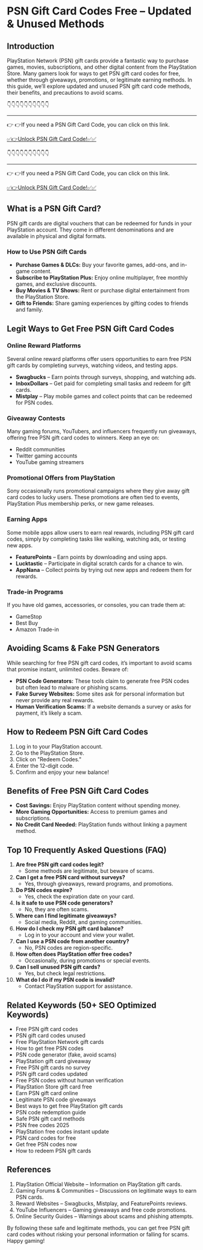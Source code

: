 # PSN Gift Card Codes Free – Updated & Unused Methods

## Introduction

PlayStation Network (PSN) gift cards provide a fantastic way to purchase games, movies, subscriptions, and other digital content from the PlayStation Store. Many gamers look for ways to get PSN gift card codes for free, whether through giveaways, promotions, or legitimate earning methods. In this guide, we’ll explore updated and unused PSN gift card code methods, their benefits, and precautions to avoid scams.

👇👇👇👇👇👇👇👇👇👇

---

👉 👉If you need a PSN Gift Card Code, you can click on this link.

[✅👉Unlock PSN Gift Card Code!✅✅ ](https://therewardgate.com/free-psn/)

👇👇👇👇👇👇👇👇👇👇

---

👉 👉If you need a PSN Gift Card Code, you can click on this link.

[✅👉Unlock PSN Gift Card Code!✅✅ ](https://therewardgate.com/free-psn/)


## What is a PSN Gift Card?

PSN gift cards are digital vouchers that can be redeemed for funds in your PlayStation account. They come in different denominations and are available in physical and digital formats.

### How to Use PSN Gift Cards

- **Purchase Games & DLCs:** Buy your favorite games, add-ons, and in-game content.
- **Subscribe to PlayStation Plus:** Enjoy online multiplayer, free monthly games, and exclusive discounts.
- **Buy Movies & TV Shows:** Rent or purchase digital entertainment from the PlayStation Store.
- **Gift to Friends:** Share gaming experiences by gifting codes to friends and family.

## Legit Ways to Get Free PSN Gift Card Codes

### Online Reward Platforms

Several online reward platforms offer users opportunities to earn free PSN gift cards by completing surveys, watching videos, and testing apps.

- **Swagbucks** – Earn points through surveys, shopping, and watching ads.
- **InboxDollars** – Get paid for completing small tasks and redeem for gift cards.
- **Mistplay** – Play mobile games and collect points that can be redeemed for PSN codes.

### Giveaway Contests

Many gaming forums, YouTubers, and influencers frequently run giveaways, offering free PSN gift card codes to winners. Keep an eye on:

- Reddit communities
- Twitter gaming accounts
- YouTube gaming streamers

### Promotional Offers from PlayStation

Sony occasionally runs promotional campaigns where they give away gift card codes to lucky users. These promotions are often tied to events, PlayStation Plus membership perks, or new game releases.

### Earning Apps

Some mobile apps allow users to earn real rewards, including PSN gift card codes, simply by completing tasks like walking, watching ads, or testing new apps.

- **FeaturePoints** – Earn points by downloading and using apps.
- **Lucktastic** – Participate in digital scratch cards for a chance to win.
- **AppNana** – Collect points by trying out new apps and redeem them for rewards.

### Trade-in Programs

If you have old games, accessories, or consoles, you can trade them at:

- GameStop
- Best Buy
- Amazon Trade-in

## Avoiding Scams & Fake PSN Generators

While searching for free PSN gift card codes, it’s important to avoid scams that promise instant, unlimited codes. Beware of:

- **PSN Code Generators:** These tools claim to generate free PSN codes but often lead to malware or phishing scams.
- **Fake Survey Websites:** Some sites ask for personal information but never provide any real rewards.
- **Human Verification Scams:** If a website demands a survey or asks for payment, it’s likely a scam.

## How to Redeem PSN Gift Card Codes

1. Log in to your PlayStation account.
2. Go to the PlayStation Store.
3. Click on "Redeem Codes."
4. Enter the 12-digit code.
5. Confirm and enjoy your new balance!

## Benefits of Free PSN Gift Card Codes

- **Cost Savings:** Enjoy PlayStation content without spending money.
- **More Gaming Opportunities:** Access to premium games and subscriptions.
- **No Credit Card Needed:** PlayStation funds without linking a payment method.

## Top 10 Frequently Asked Questions (FAQ)

1. **Are free PSN gift card codes legit?**
   - Some methods are legitimate, but beware of scams.
2. **Can I get a free PSN card without surveys?**
   - Yes, through giveaways, reward programs, and promotions.
3. **Do PSN codes expire?**
   - Yes, check the expiration date on your card.
4. **Is it safe to use PSN code generators?**
   - No, they are often scams.
5. **Where can I find legitimate giveaways?**
   - Social media, Reddit, and gaming communities.
6. **How do I check my PSN gift card balance?**
   - Log in to your account and view your wallet.
7. **Can I use a PSN code from another country?**
   - No, PSN codes are region-specific.
8. **How often does PlayStation offer free codes?**
   - Occasionally, during promotions or special events.
9. **Can I sell unused PSN gift cards?**
   - Yes, but check legal restrictions.
10. **What do I do if my PSN code is invalid?**
    - Contact PlayStation support for assistance.

## Related Keywords (50+ SEO Optimized Keywords)

- Free PSN gift card codes
- PSN gift card codes unused
- Free PlayStation Network gift cards
- How to get free PSN codes
- PSN code generator (fake, avoid scams)
- PlayStation gift card giveaway
- Free PSN gift cards no survey
- PSN gift card codes updated
- Free PSN codes without human verification
- PlayStation Store gift card free
- Earn PSN gift card online
- Legitimate PSN code giveaways
- Best ways to get free PlayStation gift cards
- PSN code redemption guide
- Safe PSN gift card methods
- PSN free codes 2025
- PlayStation free codes instant update
- PSN card codes for free
- Get free PSN codes now
- How to redeem PSN gift cards

## References

1. PlayStation Official Website – Information on PlayStation gift cards.
2. Gaming Forums & Communities – Discussions on legitimate ways to earn PSN cards.
3. Reward Websites – Swagbucks, Mistplay, and FeaturePoints reviews.
4. YouTube Influencers – Gaming giveaways and free code promotions.
5. Online Security Guides – Warnings about scams and phishing attempts.

By following these safe and legitimate methods, you can get free PSN gift card codes without risking your personal information or falling for scams. Happy gaming!
